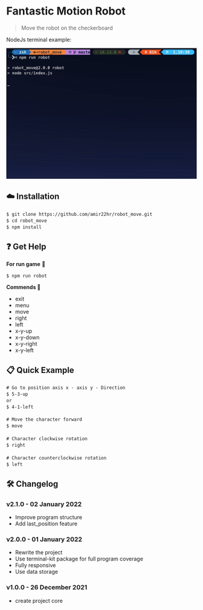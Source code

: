 
# Fantastic Motion Robot


> Move the robot on the checkerboard

NodeJs terminal example:

[![Terminal example](public/robot_move.gif)]()


## :cloud: Installation

```sh
$ git clone https://github.com/amir22hr/robot_move.git
$ cd robot_move
$ npm install
```


## :question: Get Help

**For run game** :rocket: 

    $ npm run robot

**Commends :memo:**

 - exit
 - menu
 - move
 - right
 - left
 - x-y-up
 - x-y-down
 - x-y-right
 - x-y-left

## :clipboard: Quick Example

```txt
# Go to position axis x - axis y - Direction
$ 5-3-up
or
$ 4-1-left

# Move the character forward
$ move

# Character clockwise rotation
$ right

# Character counterclockwise rotation
$ left
```

## :hammer_and_wrench: Changelog

### v2.1.0 - 02 January 2022
- Improve program structure
- Add last_position feature

### v2.0.0 - 01 January 2022
- Rewrite the project
- Use terminal-kit package for full program coverage
- Fully responsive
- Use data storage

### v1.0.0 - 26 December 2021
- create project core